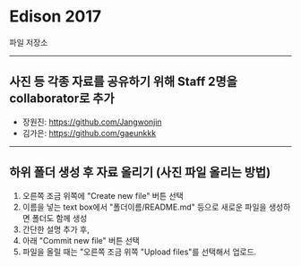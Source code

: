 # Edison 2017

파일 저장소


---
## 사진 등 각종 자료를 공유하기 위해 Staff 2명을 collaborator로 추가
  * 장원진: https://github.com/Jangwonjin 
  * 김가은: https://github.com/gaeunkkk 


---
## 하위 폴더 생성 후 자료 올리기 (사진 파일 올리는 방법)

1. 오른쪽 조금 위쪽에 "Create new file" 버튼 선택
2. 이름을 넣는 text box에서 "폴더이름/README.md" 등으로 새로운 파일을 생성하면 폴더도 함께 생성
3. 간단한 설명 추가 후,
4. 아래 "Commit new file" 버튼 선택
5. 파일을 올릴 때는 "오른쪽 조금 위쪽 "Upload files"를 선택해서 업로드.
